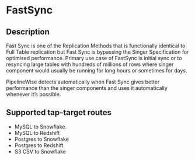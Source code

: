 # FastSync

## Description

Fast Sync is one of the Replication Methods that is functionally identical to Full Table
replication but Fast Sync is bypassing the Singer Specification for optimised performance.
Primary use case of FastSync is initial sync or to resyncing large tables with hundreds of
millions of rows where singer component would usually be running for long hours or sometimes
for days.

PipelineWise detects automatically when Fast Sync gives better performance than the singer
components and uses it automatically whenever it’s possible.

## Supported tap-target routes

* MySQL to Snowflake.
* MySQL to Redshift
* Postgres to Snowflake
* Postgres to Redshift
* S3 CSV to Snowflake